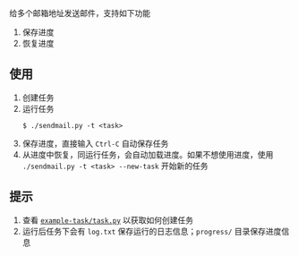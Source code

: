 给多个邮箱地址发送邮件，支持如下功能

1. 保存进度
2. 恢复进度

## 使用

1. 创建任务
2. 运行任务
   ```shell
   $ ./sendmail.py -t <task>
   ```
3. 保存进度，直接输入 `Ctrl-C` 自动保存任务
4. 从进度中恢复，同运行任务，会自动加载进度。如果不想使用进度，使用 `./sendmail.py -t <task> --new-task` 开始新的任务

## 提示

1. 查看 [`example-task/task.py`](example-task/task.py) 以获取如何创建任务
2. 运行后任务下会有 `log.txt` 保存运行的日志信息；`progress/` 目录保存进度信息
